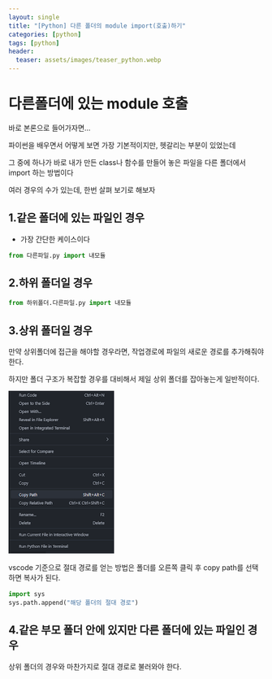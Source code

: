 ```yaml
---
layout: single
title: "[Python] 다른 폴더의 module import(호출)하기"
categories: [python]
tags: [python]
header:
  teaser: assets/images/teaser_python.webp
---
```


# 다른폴더에 있는 module 호출

바로 본론으로 들어가자면...

파이썬을 배우면서 어떻게 보면 가장 기본적이지만, 헷갈리는 부분이 있었는데

그 중에 하나가 바로 내가 만든 class나 함수를 만들어 놓은 파일을 다른 폴더에서 import 하는 방법이다

여러 경우의 수가 있는데, 한번 살펴 보기로 해보자

## 1.같은 폴더에 있는 파일인 경우

- 가장 간단한 케이스이다

```python
from 다른파일.py import 내모듈
```

## 2.하위 폴더일 경우

```python
from 하위폴더.다른파일.py import 내모듈
```

## 3.상위 폴더일 경우

만약 상위폴더에 접근을 해야할 경우라면, 작업경로에 파일의 새로운 경로를 추가해줘야 한다.

하지만 폴더 구조가 복잡할 경우를 대비해서 제일 상위 폴더를 잡아놓는게 일반적이다.

![copy-path](/assets/images/2023-12-18/get_path.png)

vscode 기준으로 절대 경로를 얻는 방법은 폴더를 오른쪽 클릭 후 copy path를 선택하면 복사가 된다.

```python
import sys
sys.path.append("해당 폴더의 절대 경로")
```

## 4.같은 부모 폴더 안에 있지만 다른 폴더에 있는 파일인 경우

상위 폴더의 경우와 마찬가지로 절대 경로로 불러와야 한다.
